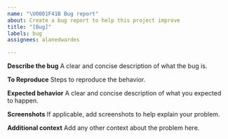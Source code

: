 ```yaml
---
name: "\U0001F41B Bug report"
about: Create a bug report to help this project improve
title: "[Bug]"
labels: bug
assignees: alanedwardes

---
```


**Describe the bug**
A clear and concise description of what the bug is.

**To Reproduce**
Steps to reproduce the behavior.

**Expected behavior**
A clear and concise description of what you expected to happen.

**Screenshots**
If applicable, add screenshots to help explain your problem.

**Additional context**
Add any other context about the problem here.
